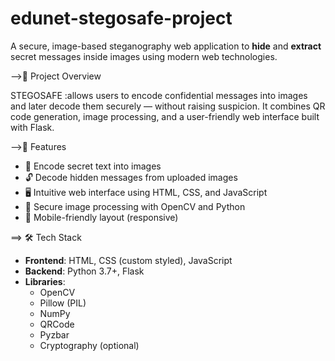 # edunet-stegosafe-project
A secure, image-based steganography web application to **hide** and **extract** secret messages inside images using modern web technologies.

-->🧠 Project Overview

STEGOSAFE :allows users to encode confidential messages into images and later decode them securely — without raising suspicion. It combines QR code generation, image processing, and a user-friendly web interface built with Flask.

-->🚀 Features

- 🔐 Encode secret text into images
- 🔓 Decode hidden messages from uploaded images
- 🖥️ Intuitive web interface using HTML, CSS, and JavaScript
- 🧠 Secure image processing with OpenCV and Python
- 📱 Mobile-friendly layout (responsive)

==> 🛠️ Tech Stack

- **Frontend**: HTML, CSS (custom styled), JavaScript  
- **Backend**: Python 3.7+, Flask  
- **Libraries**:
  - OpenCV
  - Pillow (PIL)
  - NumPy
  - QRCode
  - Pyzbar
  - Cryptography (optional)


